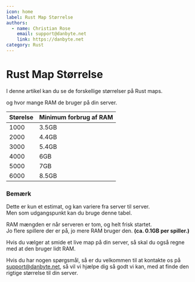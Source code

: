 ```yaml
---
icon: home
label: Rust Map Størrelse
authors:
  - name: Christian Rose
    email: support@danbyte.net
    link: https://danbyte.net
category: Rust    
---
```


# Rust Map Størrelse

I denne artikel kan du se de forskellige størrelser på Rust maps.

og hvor mange RAM de bruger på din server.

| **Størelse** | **Minimum forbrug af RAM** |
|--------------|----------------------------|
| 1000         | 3.5GB                      |
| 2000         | 4.4GB                      |
| 3000         | 5.4GB                      |
| 4000         | 6GB                        |
| 5000         | 7GB                        |
| 6000         | 8.5GB                      |

### Bemærk

Dette er kun et estimat, og kan variere fra server til server.<BR>
Men som udgangspunkt kan du bruge denne tabel.

RAM mængden er når serveren er tom, og helt frisk startet.<br>
Jo flere spillere der er på, jo mere RAM bruger den. **(ca. 0.1GB per spiller.)**

Hvis du vælger at smide et live map på din server, så skal du også regne med at den bruger lidt RAM.

Hvis du har nogen spørgsmål, så er du velkommen til at kontakte os på support@danbyte.net, så vil vi hjælpe dig så godt vi kan, med at finde den rigtige størrelse til din server.



